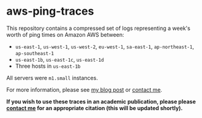 aws-ping-traces
===============

This repository contains a compressed set of logs representing a
week's worth of ping times on Amazon AWS between:

* `us-east-1`, `us-west-1`, `us-west-2`, `eu-west-1`, `sa-east-1`, `ap-northeast-1`, `ap-southeast-1`
* `us-east-1b`, `us-east-1c`, `us-east-1d`
* Three hosts in `us-east-1b`

All servers were `m1.small` instances.

For more information, please see [my blog post](http://bailis.org/blog/communication-costs-in-real-world-networks/) or [contact me](http://www.bailis.org/contact.html).

**If you wish to use these traces in an academic publication, please
  please [contact me](http://www.bailis.org/contact.html) for an
  appropriate citation (this will be updated shortly).**